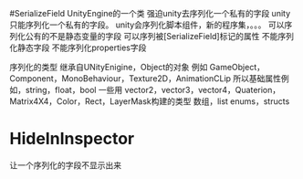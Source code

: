 #SerializeField
UnityEngine的一个类
强迫unity去序列化一个私有的字段
unity只能序列化一个私有的字段。
unity会序列化脚本组件，新的程序集，。。。
可以序列化公有的不是静态变量的字段
可以序列被[SerializeField]标记的属性
不能序列化静态字段
不能序列化properties字段


序列化的类型
继承自UNityEnigine，Object的对象
例如 GameObject，Component，MonoBehaviour，Texture2D，AnimationCLip
所以基础属性例如，string，float，bool
一些用 vector2，vector3，vector4，Quaterion，Matrix4X4，Color，Rect，LayerMask构建的类型
数组，list
enums，structs
# HideInInspector
让一个序列化的字段不显示出来
